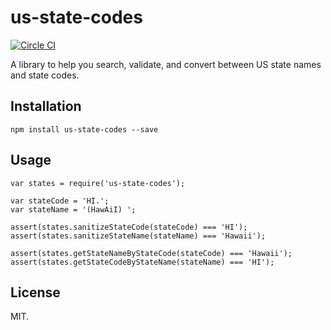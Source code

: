 # us-state-codes

[![Circle CI](https://circleci.com/gh/mdzhang/us-state-codes.svg?style=svg)](https://circleci.com/gh/mdzhang/us-state-codes)

A library to help you search, validate, and convert between US state names and state codes.

## Installation

```
npm install us-state-codes --save
```

## Usage

```
var states = require('us-state-codes');

var stateCode = 'HI.';
var stateName = '(HawAiI) ';

assert(states.sanitizeStateCode(stateCode) === 'HI');
assert(states.sanitizeStateName(stateName) === 'Hawaii');

assert(states.getStateNameByStateCode(stateCode) === 'Hawaii');
assert(states.getStateCodeByStateName(stateName) === 'HI');
```

## License

MIT.